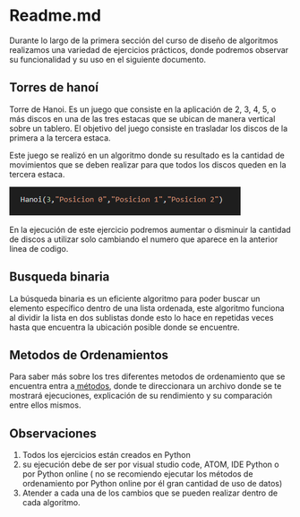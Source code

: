 # Readme.md

Durante lo largo de la primera sección del curso de diseño de algoritmos realizamos una variedad de ejercicios prácticos, donde podremos observar su funcionalidad y su uso en el siguiente documento.

## Torres de hanoí

 Torre de Hanoi. Es un juego que consiste en la aplicación de 2, 3, 4, 5, o más discos en una de las tres estacas que se ubican de manera vertical sobre un tablero. El objetivo del juego consiste en trasladar los discos de la primera a la tercera estaca.

Este juego se realizó en un algoritmo donde su resultado es la cantidad de movimientos que se deben realizar para que todos los discos queden en la tercera estaca.

![](.gitbook/assets/imagen.png)

En la ejecución de este ejercicio podremos aumentar o disminuir la cantidad de discos a utilizar solo cambiando el numero que aparece en la anterior linea de codigo.

## Busqueda binaria 

La búsqueda binaria es un eficiente algoritmo para poder buscar un elemento específico dentro de una lista ordenada, este algoritmo funciona al dividir la lista en dos sublistas donde esto lo hace en repetidas veces hasta que encuentra la ubicación posible donde se encuentre.

## Metodos de Ordenamientos 

Para saber más sobre los tres diferentes metodos de ordenamiento que se encuentra entra a[ métodos](https://docs.google.com/document/d/1C0SSsjw4EG98UcNvAg_VX9INFOgLeptRCRRDbcmVBpc/edit), donde te direccionara un archivo donde se te mostrará ejecuciones, explicación de su rendimiento y su comparación entre ellos mismos.

## Observaciones

1. Todos los ejercicios están creados en Python
2. su ejecución debe de ser por visual studio code, ATOM, IDE Python o por Python online \( no se recomiendo ejecutar los métodos de ordenamiento por Python online por él gran cantidad de uso de datos\)
3. Atender a cada una de los cambios que se pueden realizar dentro de cada algoritmo.



